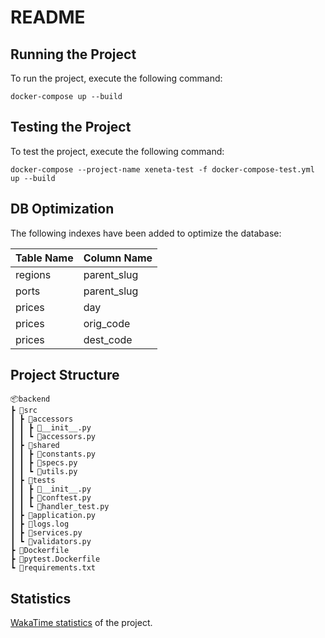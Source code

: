 # README

## Running the Project

To run the project, execute the following command:

```
docker-compose up --build
```

## Testing the Project

To test the project, execute the following command:

```
docker-compose --project-name xeneta-test -f docker-compose-test.yml up --build
```

## DB Optimization

The following indexes have been added to optimize the database:

| Table Name | Column Name |
| ---------- | ----------- |
| regions    | parent_slug |
| ports      | parent_slug |
| prices     | day         |
| prices     | orig_code   |
| prices     | dest_code   |

## Project Structure

```
📦backend
┣ 📂src
┃ ┣ 📂accessors
┃ ┃ ┣ 📜__init__.py
┃ ┃ ┗ 📜accessors.py
┃ ┣ 📂shared
┃ ┃ ┣ 📜constants.py
┃ ┃ ┣ 📜specs.py
┃ ┃ ┗ 📜utils.py
┃ ┣ 📂tests
┃ ┃ ┣ 📜__init__.py
┃ ┃ ┣ 📜conftest.py
┃ ┃ ┗ 📜handler_test.py
┃ ┣ 📜application.py
┃ ┣ 📜logs.log
┃ ┣ 📜services.py
┃ ┗ 📜validators.py
┣ 📜Dockerfile
┣ 📜pytest.Dockerfile
┗ 📜requirements.txt
```

## Statistics

[WakaTime statistics](https://wakatime.com/@5217844b-3256-4044-a472-a1b780730800/projects/bfzcavsbrx?start=2023-02-05&end=2023-02-11) of the project.
